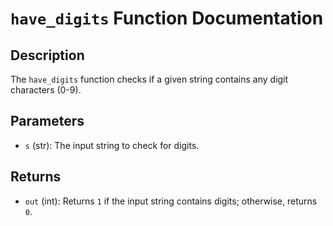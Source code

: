 # `have_digits` Function Documentation

## Description

The `have_digits` function checks if a given string contains any digit characters (0-9).

## Parameters

- `s` (str): The input string to check for digits.

## Returns

- `out` (int): Returns `1` if the input string contains digits; otherwise, returns `0`.


